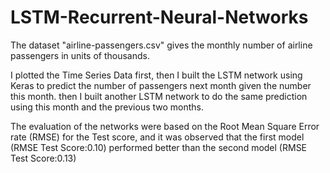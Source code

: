 # LSTM-Recurrent-Neural-Networks

The dataset "airline-passengers.csv" gives the monthly number of
airline passengers in units of thousands.

I plotted the Time Series Data first, then I built the LSTM network
using Keras to predict the number of passengers next month given the 
number this month. then I built another LSTM network to do the same
prediction using this month and the previous two months.

The evaluation of the networks were based on the Root Mean Square 
Error rate (RMSE) for the Test score, and it was observed that the
first model (RMSE Test Score:0.10) performed better than the second
model (RMSE Test Score:0.13)
